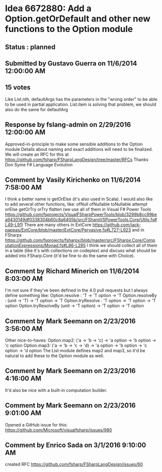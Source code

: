 # Idea 6672880: Add a Option.getOrDefault and other new functions to the Option module #

## Status : planned

## Submitted by Gustavo Guerra on 11/6/2014 12:00:00 AM

## 15 votes

Like List.nth, defaultArgs has the parameters in the "wrong order" to be able to be used in partial application. List.item is solving that problem, we should also do the same for defaultArg

## Response by fslang-admin on 2/29/2016 12:00:00 AM

Approved-in-principle to make some sensible additions to the Option module
Details about naming and exact additions will need to be finalized.
We will create an RFC for this at https://github.com/fsharp/FSharpLangDesign/tree/master/RFCs
Thanks
Don Syme
F# Language Evolution


## Comment by Vasily Kirichenko on 11/6/2014 7:58:00 AM

I think a better name is getOrElse (it's also used in Scala). I would also like to add several other functions, like:
ofNull
ofNullable
toNullable
attempt
orElse
getOrTry
orTry
flatten
(we use all of them in Visual F# Power Tools https://github.com/fsprojects/VisualFSharpPowerTools/blob/3299b8cc99bea9430149df0338304b60c8a6405b/src/FSharpVSPowerTools.Core/Utils.fs#L49-L91)
There are many others in ExtCore https://github.com/jack-pappas/ExtCore/blob/master/ExtCore/Pervasive.fs#L727-L923 and in FSharpx https://github.com/fsprojects/fsharpx/blob/master/src/FSharpx.Core/ComputationExpressions/Monad.fs#L86-L285
I think we should collect all of them in a table (like it's with collections on codeplex) and discuss what should be added into FSharp.Core (it'd be fine to do the same with Choice).

## Comment by Richard Minerich on 11/6/2014 8:03:00 AM

I'm not sure if they've been defined in the 4.0 pull requests but I always define something like:
Option.resolve : 'T -> 'T option -> 'T
Option.resolveBy : (unit -> 'T) -> 'T option -> 'T
Option.tryResolve : 'T option -> 'T option -> 'T option
Option.tryResolveBy (unit -> 'T option) -> 'T option -> 'T option

## Comment by Mark Seemann on 2/23/2016 3:56:00 AM

Other nice-to-haves:
Option.map2: ('a -> 'b -> 'c) -> 'a option -> 'b option -> 'c option
Option.map3: ('a -> 'b -> 'c -> 'd) -> 'a option -> 'b option -> 'c option -> 'd option
The List module defines map2 and map3, so it'd be natural to add these to the Option module as well.

## Comment by Mark Seemann on 2/23/2016 4:16:00 AM

It'd also be nice with a built-in computation builder.

## Comment by Mark Seemann on 2/23/2016 9:01:00 AM

Opened a GitHub issue for this: https://github.com/Microsoft/visualfsharp/issues/980

## Comment by Enrico Sada on 3/1/2016 9:10:00 AM

created RFC https://github.com/fsharp/FSharpLangDesign/issues/60

